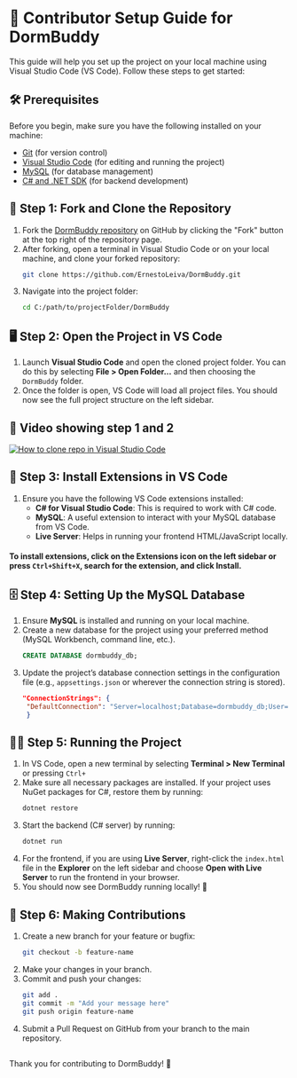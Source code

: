 # 🤝 Contributor Setup Guide for DormBuddy

This guide will help you set up the project on your local machine using Visual Studio Code (VS Code). Follow these steps to get started:

## 🛠️ Prerequisites
Before you begin, make sure you have the following installed on your machine:
- [Git](https://git-scm.com/) (for version control)
- [Visual Studio Code](https://code.visualstudio.com/) (for editing and running the project)
- [MySQL](https://www.mysql.com/) (for database management)
- [C# and .NET SDK](https://dotnet.microsoft.com/download) (for backend development)

## 🍴 Step 1: Fork and Clone the Repository

1. Fork the [DormBuddy repository](https://github.com/ErnestoLeiva/DormBuddy.git) on GitHub by clicking the "Fork" button at the top right of the repository page.
2. After forking, open a terminal in Visual Studio Code or on your local machine, and clone your forked repository:
   ```bash
   git clone https://github.com/ErnestoLeiva/DormBuddy.git
3. Navigate into the project folder:
   ```bash
   cd C:/path/to/projectFolder/DormBuddy

## 🖥️ Step 2: Open the Project in VS Code
1. Launch **Visual Studio Code** and open the cloned project folder. You can do this by selecting **File > Open Folder...** and then choosing the <code>DormBuddy</code> folder.
2. Once the folder is open, VS Code will load all project files. You should now see the full project structure on the left sidebar.

## 🎥 Video showing step 1 and 2
[![How to clone repo in Visual Studio Code](https://img.youtube.com/vi/Qn-C4zrXCCQ/0.jpg)](https://www.youtube.com/watch?v=Qn-C4zrXCCQ)

## 🔧 Step 3: Install Extensions in VS Code
1. Ensure you have the following VS Code extensions installed:
   - **C# for Visual Studio Code**: This is required to work with C# code.
   - **MySQL**: A useful extension to interact with your MySQL database from VS Code.
   - **Live Server**: Helps in running your frontend HTML/JavaScript locally.
#### To install extensions, click on the Extensions icon on the left sidebar or press <code>Ctrl+Shift+X</code>, search for the extension, and click Install.

## 🗄️ Step 4: Setting Up the MySQL Database
1. Ensure **MySQL** is installed and running on your local machine.
2. Create a new database for the project using your preferred method (MySQL Workbench, command line, etc.).
   ```sql
   CREATE DATABASE dormbuddy_db;
3. Update the project’s database connection settings in the configuration file (e.g., <code>appsettings.json</code> or wherever the connection string is stored).
   ```json
   "ConnectionStrings": {
    "DefaultConnection": "Server=localhost;Database=dormbuddy_db;User=root;Password=yourpassword;"
    }

## 🏃‍♂️ Step 5: Running the Project
1. In VS Code, open a new terminal by selecting **Terminal > New Terminal** or pressing <code>Ctrl+</code>
2. Make sure all necessary packages are installed. If your project uses NuGet packages for C#, restore them by running:
   ```bash
   dotnet restore
3. Start the backend (C# server) by running:
   ```bash
   dotnet run
4. For the frontend, if you are using **Live Server**, right-click the <code>index.html</code> file in the **Explorer** on the left sidebar and choose **Open with Live Server** to run the frontend in your browser.
5. You should now see DormBuddy running locally! 🎉

## 🤝 Step 6: Making Contributions
1. Create a new branch for your feature or bugfix:
   ```bash
   git checkout -b feature-name
2. Make your changes in your branch.
3. Commit and push your changes:
   ```bash
   git add .
   git commit -m "Add your message here"
   git push origin feature-name
4. Submit a Pull Request on GitHub from your branch to the main repository.
##
Thank you for contributing to DormBuddy! 🎉
